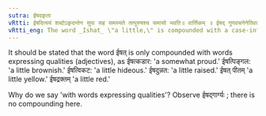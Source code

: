 ```yaml
---
sutra: ईषदकृता
vRtti: ईषदित्ययं शब्दोऽकृदन्तेन सुपा सह समस्यते तत्पुरुषश्च समासो भवति॥ वार्त्तिकम् ॥ ईषद् गुणवचनेनेतिवक्तव्यम् ॥
vRtti_eng: The word _Ishat_ \"a little,\" is compounded with a case-inflected word which does not end with a _krit_-affix; and the compound is _Tat-purusha_
---
```

It should be stated that the word ईषत् is only compounded with words expressing qualities (adjectives), as ईषत्कडार: 'a somewhat proud.' ईषत्पिङ्गल: 'a little brownish.' ईषत्विकट: 'a little hideous.' ईषदुन्नत: 'a little raised.' ईषत् पीतम्  'a little yellow.' ईषद्रक्तम् 'a little red.'

Why do we say 'with words expressing qualities'? Observe ईषद्गार्ग्यः ; there is no compounding here. 
